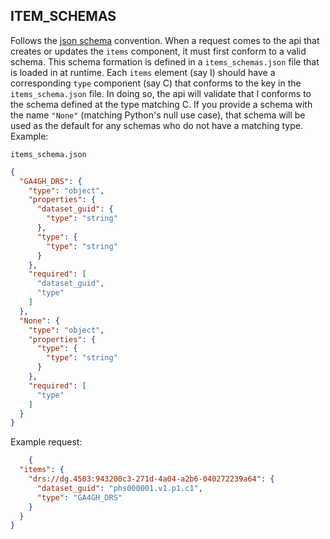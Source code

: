 ## ITEM_SCHEMAS

Follows the [json schema](https://json-schema.org/learn/json-schema-examples) convention. When a request comes
to the api that creates or updates the `items` component, it must first
conform to a valid schema. This schema formation is defined in a
`items_schemas.json` file that is loaded in at runtime. Each `items` element (say I)
should have a corresponding `type` component (say C) that conforms to the key in
the `items_schema.json` file. In doing so, the api will validate that I conforms
to the schema defined at the type matching C. If you provide a schema with
the name `"None"` (matching Python's null use case), that schema will be used
as the default for any schemas who do not have a matching type.
Example:

`items_schema.json`

```json
{
  "GA4GH_DRS": {
    "type": "object",
    "properties": {
      "dataset_guid": {
        "type": "string"
      },
      "type": {
        "type": "string"
      }
    },
    "required": [
      "dataset_guid",
      "type"
    ]
  },
  "None": {
    "type": "object",
    "properties": {
      "type": {
        "type": "string"
      }
    },
    "required": [
      "type"
    ]
  }
}
```

Example request:

```json
    {
  "items": {
    "drs://dg.4503:943200c3-271d-4a04-a2b6-040272239a64": {
      "dataset_guid": "phs000001.v1.p1.c1",
      "type": "GA4GH_DRS"
    }
  }
}
```